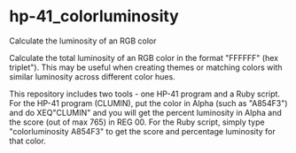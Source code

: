 # hp-41_colorluminosity
Calculate the luminosity of an RGB color

Calculate the total luminosity of an RGB color in the format "FFFFFF" (hex triplet"). This may be useful when creating themes or matching colors with similar luminosity across different color hues.

This repository includes two tools - one HP-41 program and a Ruby script. For the HP-41 program (CLUMIN), put the color in Alpha (such as "A854F3") and do XEQ"CLUMIN" and you will get the percent luminosity in Alpha and the score (out of max 765) in REG 00. For the Ruby script, simply type "colorluminosity A854F3" to get the score and percentage luminosity for that color.

